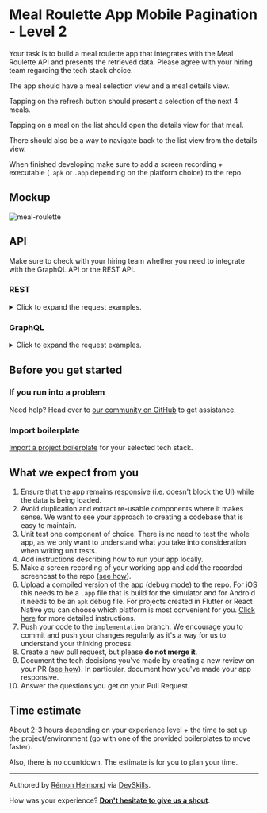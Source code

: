 # Meal Roulette App Mobile Pagination - Level 2

Your task is to build a meal roulette app that integrates with the Meal Roulette API and presents the retrieved data. Please agree with your hiring team regarding the tech stack choice.








The app should have a meal selection view and a meal details view.

Tapping on the refresh button should present a selection of the next 4 meals.

Tapping on a meal on the list should open the details view for that meal. 

There should also be a way to navigate back to the list view from the details view.

When finished developing make sure to add a screen recording + executable (`.apk` or `.app` depending on the platform choice) to the repo. 






## Mockup

![meal-roulette](https://user-images.githubusercontent.com/1162212/114553140-9fb4fa80-9c65-11eb-91ae-ce30dc3522b7.png)





## API
Make sure to check with your hiring team whether you need to integrate with the GraphQL API or the REST API.

### REST 

<details>
 	<summary>Click to expand the request examples.</summary>

#### Get all meals

https://playground.devskills.co/api/rest/meal-roulette-app/meals

#### Get 4 meals starting from index 4

https://playground.devskills.co/api/rest/meal-roulette-app/meals/limit/4/offset/4

#### Get the meal with id 4

https://playground.devskills.co/api/rest/meal-roulette-app/meals/4

</details>

### GraphQL

 <details>
 	<summary>Click to expand the request examples.</summary>

 	Endpoint: https://playground.devskills.co/v1/graphql

#### Get all meals

```
query GetAllMeals {
  meal_roulette_app_meals {
    id
    title
    picture
    description
    ingredients
  }
}
```

#### Get 4 meals starting from index 4

```
query MealsWithOffset {
  meal_roulette_app_meals_aggregate(limit: 4, offset: 4) {
    nodes {
      id
      title
      picture
      description
      ingredients
    }
  }
}
```

#### Get the meal with id 5

```
query SingleMeal {
  meal_roulette_app_meals_by_pk(id: 5) {
    id
    title
    picture
    description
    ingredients
  }
}
```

### GraphiQL Sandbox

[Here](https://meal-roulette-app.web.app/) you can play with the Meal Roulette GraphQL API. Start by copy-pasting an example from above.

</details>

## Before you get started

### If you run into a problem

Need help? Head over to [our community on GitHub](https://github.com/orgs/DevSkillsHQ/discussions/categories/help) to get assistance.

### Import boilerplate

[Import a project boilerplate](https://docs.devskills.co/collections/85-the-interview-process/articles/466-importing-boilerplate-for-mobile-challenges) for your selected tech stack.

## What we expect from you

1. Ensure that the app remains responsive (i.e. doesn't block the UI) while the data is being loaded.
2. Avoid duplication and extract re-usable components where it makes sense. We want to see your approach to creating a codebase that is easy to maintain.
3. Unit test one component of choice. There is no need to test the whole app, as we only want to understand what you take into consideration when writing unit tests.
4. Add instructions describing how to run your app locally.
5. Make a screen recording of your working app and add the recorded screencast to the repo ([see how](https://devskills.notion.site/Instructions-screencast-5fe8be16a4124da7a2809b74ab7162e5)).
6. Upload a compiled version of the app (debug mode) to the repo. For iOS this needs to be a `.app` file that is build for the simulator and for Android it needs to be an `apk` debug file. For projects created in Flutter or React Native you can choose which platform is most convenient for you. [Click here](https://devskills.notion.site/Building-the-app-0ff6722aa7fc46f9a8121215809ed546) for more detailed instructions.
7. Push your code to the `implementation` branch. We encourage you to commit and push your changes regularly as it's a way for us to understand your thinking process.
8. Create a new pull request, but please **do not merge it**.
9. Document the tech decisions you've made by creating a new review on your PR ([see how](https://www.loom.com/share/94ae305e7fbf45d592099ac9f40d4274)). In particular, document how you've made your app responsive.
10. Answer the questions you get on your Pull Request.

## Time estimate

About 2-3 hours depending on your experience level + the time to set up the project/environment (go with one of the provided boilerplates to move faster).

Also, there is no countdown. The estimate is for you to plan your time.

---

Authored by [Rémon Helmond](https://devskills.co/authors/remon-helmond) via [DevSkills](https://devskills.co).

How was your experience? **[Don't hesitate to give us a shout](https://github.com/orgs/DevSkillsHQ/discussions/categories/feedback)**.
